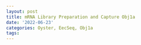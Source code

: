 ```yaml
---
layout: post
title: mRNA Library Preparation and Capture Obj1a
date: '2022-06-23'
categories: Oyster, EecSeq, Obj1a
tags: 
---
```

